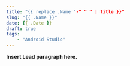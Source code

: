 ```yaml
---
title: "{{ replace .Name "-" " " | title }}"
slug: "{{ .Name }}"
date: {{ .Date }}
draft: true
tags:
    - "Android Studio"
---
```


**Insert Lead paragraph here.**

<!--more-->

##
